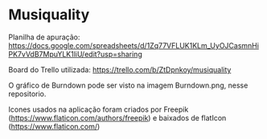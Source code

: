 # Musiquality
Planilha de apuração:
https://docs.google.com/spreadsheets/d/1Zq77VFLUK1KLm_UyOJCasmnHiPK7vVdB7MpuYLK1liU/edit?usp=sharing

Board do Trello utilizada:
https://trello.com/b/ZtDpnkoy/musiquality

O gráfico de Burndown pode ser visto na imagem Burndown.png, nesse repositorio. 

Icones usados na aplicação foram criados por Freepik (https://www.flaticon.com/authors/freepik) e baixados de flatIcon (https://www.flaticon.com/)
